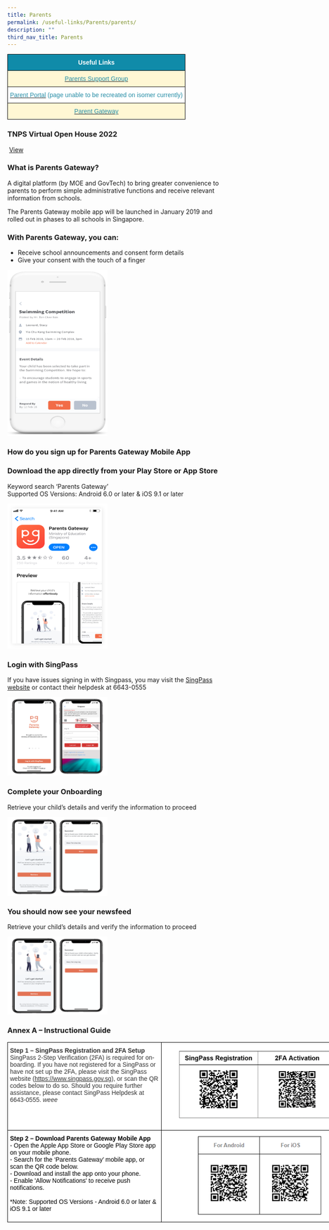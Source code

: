 ```yaml
---
title: Parents
permalink: /useful-links/Parents/parents/
description: ""
third_nav_title: Parents
---
```

<style type="text/css">
.tg  {border-collapse:collapse;border-spacing:0;margin:0px auto;}
.tg td{border-color:black;border-style:solid;border-width:1px;font-family:Arial, sans-serif;font-size:14px;
  overflow:hidden;padding:10px 5px;word-break:normal;}
.tg th{border-color:black;border-style:solid;border-width:1px;font-family:Arial, sans-serif;font-size:14px;
  font-weight:normal;overflow:hidden;padding:10px 5px;word-break:normal;}
.tg .tg-0icb{background-color:#FFF;color:#288EA7;text-align:center;vertical-align:top}
.tg .tg-0qrm{background-color:#108BA9;color:#FFF;font-weight:bold;text-align:center;vertical-align:middle}
.tg .tg-0fxk{background-color:#FFF7D4;color:#288EA7;text-align:center;vertical-align:top}
</style>
<table class="tg">
<tbody>
  <tr>
    <td class="tg-0qrm"><span style="color:#FFF;background-color:#108BA9">Useful Links</span></td>
  </tr>
  <tr>
    <td class="tg-0fxk"><a href="/useful-links/Parents/parents-support-group/"><span style="text-decoration:none;color:#288EA7">Parents Support Group</span></a></td>
  </tr>
  <tr>
    <td class="tg-0icb"><a href="insertlinkhere"><span style="text-decoration:none;color:#288EA7">Parent Portal</span></a> (page unable to be recreated on isomer currently)</td>
  </tr>
  <tr>
    <td class="tg-0fxk"><a href="https://pg.moe.edu.sg/"><span style="text-decoration:none;color:#288EA7">Parent Gateway</span></a></td>
  </tr>
</tbody>
</table>

### TNPS Virtual Open House 2022

 [View](https://drive.google.com/file/d/1JC3zKyH-zOOtHOi0Qgd6JQQRxMnyLgQO/view)
 
 ### What is Parents Gateway?
A digital platform (by MOE and GovTech) to bring greater convenience to parents to perform simple administrative functions and receive relevant information from schools.

The Parents Gateway mobile app will be launched in January 2019 and rolled out in phases to all schools in Singapore.

### With Parents Gateway, you can:
* Receive school announcements and consent form details
* Give your consent with the touch of a finger

<img src="/images/Parents%20Gateway_1.png" 
     style="width:45%">


### How do you sign up for Parents Gateway Mobile App

### Download the app directly from your Play Store or App Store
Keyword search ‘Parents Gateway’    
Supported OS Versions: Android 6.0 or later & iOS 9.1 or later

<img src="/images/Parents%20Gateway_2.png" 
     style="width:45%">

### Login with SingPass
If you have issues signing in with Singpass, you may visit the [SingPass website](https://www.singpass.gov.sg/spauth/login/loginpage?URL=/&TAM_OP=login) or contact their helpdesk at 6643-0555

<img src="/images/Parents%20Gateway_3-4.png" 
     style="width:45%">


### Complete your Onboarding
Retrieve your child’s details and verify the information to proceed

<img src="/images/Parents%20Gateway_5-6.png" 
     style="width:45%">

### You should now see your newsfeed
Retrieve your child’s details and verify the information to proceed

<img src="/images/Parents%20Gateway_7-8.png" 
     style="width:45%">
		 
		 

### Annex A – Instructional Guide

<style type="text/css">
.tg  {border-collapse:collapse;border-spacing:0;margin:0px auto;}
.tg td{border-color:black;border-style:solid;border-width:1px;font-family:Arial, sans-serif;font-size:14px;
  overflow:hidden;padding:10px 5px;word-break:normal;}
.tg th{border-color:black;border-style:solid;border-width:1px;font-family:Arial, sans-serif;font-size:14px;
  font-weight:normal;overflow:hidden;padding:10px 5px;word-break:normal;}
.tg .tg-ktyi{background-color:#FFF;text-align:left;vertical-align:top}
.tg .tg-f4yw{background-color:#FFF;text-align:center;vertical-align:middle}
.tg .tg-x1qm{background-color:#FFF;color:#000000;text-align:left;vertical-align:top}
</style>
<table class="tg" style="undefined;table-layout: fixed; width: 800px">
<colgroup>
<col style="width: 350px">
<col style="width: 450px">
</colgroup>
<tbody>
  <tr>
    <td class="tg-ktyi"><span style="font-weight:bold;color:#333">Step 1 – SingPass Registration and 2FA Setup</span><br><span style="color:#333">SingPass 2-Step Verification (2FA) is required for on-boarding. If you have not registered for a SingPass or have not set up the 2FA, please visit the SingPass website (</span><a href="https://www.singpass.gov.sg/" target="_blank" rel="noopener noreferrer"><span style="color:#333">https://www.singpass.gov.sg</span></a><span style="color:#333">), or scan the QR codes below to do so. Should you require further assistance, please contact SingPass Helpdesk at 6643-0555. </span><span style="font-style:italic;color:#333">weee</span></td>
    <td class="tg-f4yw"><img src="/images/SingPass.png" 
     style="width:85%"></td>
  </tr>
  <tr>
    <td class="tg-x1qm"><span style="font-weight:bold">Step 2 – Download Parents Gateway Mobile App</span><br>- Open the Apple App Store or Google Play Store app on your mobile phone.<br>- Search for the ‘Parents Gateway’ mobile app, or scan the QR code below.<br>- Download and install the app onto your phone.<br>- Enable 'Allow Notifications' to receive push notifications.<br><br>*Note: Supported OS Versions - Android 6.0 or later &amp; iOS 9.1 or later</td>
    <td class="tg-f4yw"><img src="/images/Android_iOS.png" 
     style="width:65%"></td>
  </tr>
</tbody>
</table>